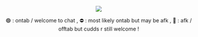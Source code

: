 <p align="center">
<img src= "https://files.catbox.moe/clj23p.png">


<p align="center">
🟢 : ontab / welcome to chat , ⛔ : most likely ontab but may be afk , 🌙 : afk / offtab but cudds r still welcome  !
</p>
